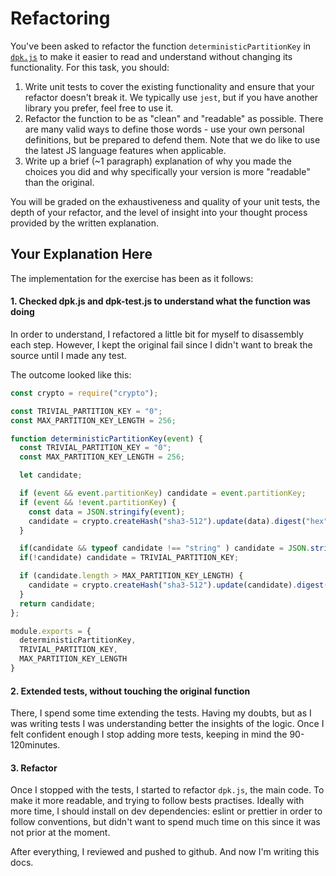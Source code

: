 # Refactoring

You've been asked to refactor the function `deterministicPartitionKey` in [`dpk.js`](dpk.js) to make it easier to read and understand without changing its functionality. For this task, you should:

1. Write unit tests to cover the existing functionality and ensure that your refactor doesn't break it. We typically use `jest`, but if you have another library you prefer, feel free to use it.
2. Refactor the function to be as "clean" and "readable" as possible. There are many valid ways to define those words - use your own personal definitions, but be prepared to defend them. Note that we do like to use the latest JS language features when applicable.
3. Write up a brief (~1 paragraph) explanation of why you made the choices you did and why specifically your version is more "readable" than the original.

You will be graded on the exhaustiveness and quality of your unit tests, the depth of your refactor, and the level of insight into your thought process provided by the written explanation.

## Your Explanation Here

The implementation for the exercise has been as it follows:

#### 1. Checked dpk.js and dpk-test.js to understand what the function was doing

In order to understand, I refactored a little bit for myself to disassembly each step. 
However, I kept the original fail since I didn't want to break the source until I made any test.


The outcome looked like this:

```js
const crypto = require("crypto");

const TRIVIAL_PARTITION_KEY = "0";
const MAX_PARTITION_KEY_LENGTH = 256;

function deterministicPartitionKey(event) {
  const TRIVIAL_PARTITION_KEY = "0";
  const MAX_PARTITION_KEY_LENGTH = 256;

  let candidate;

  if (event && event.partitionKey) candidate = event.partitionKey;
  if (event && !event.partitionKey) {
    const data = JSON.stringify(event);
    candidate = crypto.createHash("sha3-512").update(data).digest("hex");
  }

  if(candidate && typeof candidate !== "string" ) candidate = JSON.stringify(candidate);
  if(!candidate) candidate = TRIVIAL_PARTITION_KEY;

  if (candidate.length > MAX_PARTITION_KEY_LENGTH) {
    candidate = crypto.createHash("sha3-512").update(candidate).digest("hex");
  }
  return candidate;
};

module.exports = {
  deterministicPartitionKey,
  TRIVIAL_PARTITION_KEY,
  MAX_PARTITION_KEY_LENGTH
}
```


#### 2. Extended tests, without touching the original function

There, I spend some time extending the tests. 
Having my doubts, but as I was writing tests I was understanding better the insights of the logic.
Once I felt confident enough I stop adding more tests, keeping in mind the 90-120minutes.


#### 3. Refactor 

Once I stopped with the tests, I started to refactor `dpk.js`, the main code. To make it more readable, and trying to follow bests practises.
Ideally with more time, I should install on dev dependencies: eslint or prettier in order to follow conventions, but didn't want to spend much time on this since it was not prior at the moment.


After everything, I reviewed and pushed to github. 
And now I'm writing this docs.